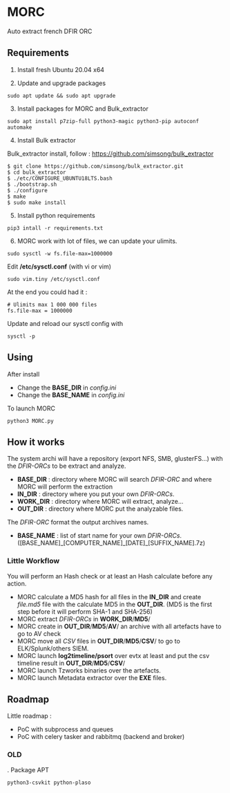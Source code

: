 # MORC

Auto extract french DFIR ORC

## Requirements

1. Install fresh Ubuntu 20.04 x64

2. Update and upgrade packages

```
sudo apt update && sudo apt upgrade
```

3. Install packages for MORC and Bulk_extractor

```
sudo apt install p7zip-full python3-magic python3-pip autoconf automake
```

4. Install Bulk extractor

Bulk_extractor install, follow : https://github.com/simsong/bulk_extractor

```
$ git clone https://github.com/simsong/bulk_extractor.git
$ cd bulk_extractor
$ ./etc/CONFIGURE_UBUNTU18LTS.bash
$ ./bootstrap.sh
$ ./configure
$ make
$ sudo make install
```

5. Install python requirements

```
pip3 intall -r requirements.txt
```

6. MORC work with lot of files, we can update your ulimits.

```
sudo sysctl -w fs.file-max=1000000
```

Edit __/etc/sysctl.conf__ (with vi or vim)


```
sudo vim.tiny /etc/sysctl.conf
```

At the end you could had it :

```
# Ulimits max 1 000 000 files
fs.file-max = 1000000
```

Update and reload our sysctl config with

```
sysctl -p
```

## Using

After install

- Change the __BASE_DIR__ in _config.ini_
- Change the __BASE_NAME__ in _config.ini_

To launch MORC

```
python3 MORC.py
```

## How it works

The system archi will have a repository (export NFS, SMB, glusterFS...) with the _DFIR-ORCs_ to be extract and analyze.

- __BASE_DIR__ : directory where MORC will search _DFIR-ORC_ and where MORC will perform the extraction
- __IN_DIR__ : directory where you put your own _DFIR-ORCs_.
- __WORK_DIR__ : directory where MORC will extract, analyze...
- __OUT_DIR__ : directory where MORC put the analyzable files.

The _DFIR-ORC_ format the output archives names.
- __BASE_NAME__ : list of start name for your own _DFIR-ORCs_. ([BASE_NAME]\_[COMPUTER_NAME]\_[DATE]\_[SUFFIX_NAME].7z)

### Little Workflow

You will perform an Hash check or at least an Hash calculate before any action.

- MORC calculate a MD5 hash for all files in the __IN_DIR__ and create _file.md5_ file with the calculate MD5 in the __OUT_DIR__.
(MD5 is the first step before it will perform SHA-1 and SHA-256)
- MORC extract _DFIR-ORCs_ in __WORK_DIR__/__MD5__/
- MORC create in __OUT_DIR__/__MD5__/__AV__/ an archive with all artefacts have to go to AV check
- MORC move all _CSV_ files in __OUT_DIR__/__MD5__/__CSV__/ to go to ELK/Splunk/others SIEM.
- MORC launch __log2timeline/psort__ over evtx at least and put the csv timeline result in __OUT_DIR__/__MD5__/__CSV__/
- MORC launch Tzworks binaries over the artefacts.
- MORC launch Metadata extractor over the __EXE__ files.


## Roadmap

Little roadmap :

- PoC with subprocess and queues
- PoC with celery tasker and rabbitmq (backend and broker)

### OLD

. Package APT

```
python3-csvkit python-plaso
```
